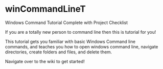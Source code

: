 # winCommandLineT
Windows Command Tutorial Complete with Project Checklist

If you are a totally new person to command line then this is tutorial for you!

This tutorial gets you familiar with basic Windows Command line commands, and teaches you how to open windows command line, navigate directories, create folders and files, and delete them.

Navigate over to the wiki to get started!
